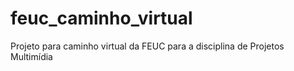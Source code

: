 feuc_caminho_virtual
====================

Projeto para caminho virtual da FEUC para a disciplina de Projetos Multimídia 
